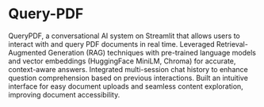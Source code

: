 # Query-PDF
QueryPDF, a conversational AI system on Streamlit that allows users to interact with and query PDF documents in real time. Leveraged Retrieval-Augmented Generation (RAG) techniques with pre-trained language models and vector embeddings (HuggingFace MiniLM, Chroma) for accurate, context-aware answers. Integrated multi-session chat history to enhance question comprehension based on previous interactions. Built an intuitive interface for easy document uploads and seamless content exploration, improving document accessibility.
